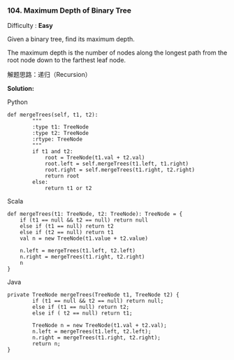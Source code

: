 ### 104. Maximum Depth of Binary Tree

Difficulty : **Easy**

Given a binary tree, find its maximum depth.

The maximum depth is the number of nodes along the longest path from the root node down to the farthest leaf node.

解题思路：递归（Recursion）

**Solution:**

Python

```
def mergeTrees(self, t1, t2):
        """
        :type t1: TreeNode
        :type t2: TreeNode
        :rtype: TreeNode
        """
        if t1 and t2:
            root = TreeNode(t1.val + t2.val)
            root.left = self.mergeTrees(t1.left, t1.right)
            root.right = self.mergeTrees(t1.right, t2.right)
            return root
        else:
            return t1 or t2
```

Scala

```
def mergeTrees(t1: TreeNode, t2: TreeNode): TreeNode = {
    if (t1 == null && t2 == null) return null
    else if (t1 == null) return t2
    else if (t2 == null) return t1
    val n = new TreeNode(t1.value + t2.value)

    n.left = mergeTrees(t1.left, t2.left)
    n.right = mergeTrees(t1.right, t2.right)
    n
}
```

Java

```
private TreeNode mergeTrees(TreeNode t1, TreeNode t2) {
        if (t1 == null && t2 == null) return null;
        else if (t1 == null) return t2;
        else if ( t2 == null) return t1;

        TreeNode n = new TreeNode(t1.val + t2.val);
        n.left = mergeTrees(t1.left, t2.left);
        n.right = mergeTrees(t1.right, t2.right);
        return n;
}
```



